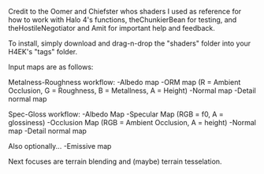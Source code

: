 Credit to the Oomer and Chiefster whos shaders I used as reference for how to work with Halo 4's functions, theChunkierBean for testing, and theHostileNegotiator and Amit for important help and feedback.

To install, simply download and drag-n-drop the "shaders" folder into your H4EK's "tags" folder.

Input maps are as follows:

Metalness-Roughness workflow:
  -Albedo map
  -ORM map (R = Ambient Occlusion, G = Roughness, B = Metallness, A = Height)
  -Normal map
  -Detail normal map

Spec-Gloss workflow:
  -Albedo Map
  -Specular Map (RGB = f0, A = glossiness)
  -Occlusion Map (RGB = Ambient Occlusion, A = height)
  -Normal map
  -Detail normal map
  
Also optionally...
  -Emissive map


Next focuses are terrain blending and (maybe) terrain tesselation.
